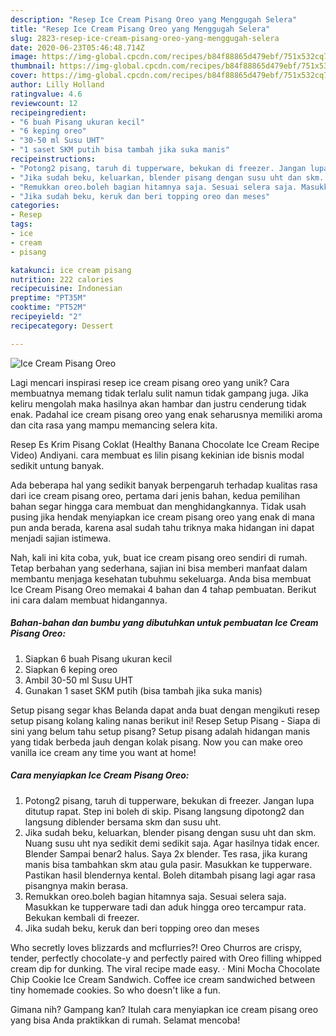 ```yaml
---
description: "Resep Ice Cream Pisang Oreo yang Menggugah Selera"
title: "Resep Ice Cream Pisang Oreo yang Menggugah Selera"
slug: 2823-resep-ice-cream-pisang-oreo-yang-menggugah-selera
date: 2020-06-23T05:46:48.714Z
image: https://img-global.cpcdn.com/recipes/b84f88865d479ebf/751x532cq70/ice-cream-pisang-oreo-foto-resep-utama.jpg
thumbnail: https://img-global.cpcdn.com/recipes/b84f88865d479ebf/751x532cq70/ice-cream-pisang-oreo-foto-resep-utama.jpg
cover: https://img-global.cpcdn.com/recipes/b84f88865d479ebf/751x532cq70/ice-cream-pisang-oreo-foto-resep-utama.jpg
author: Lilly Holland
ratingvalue: 4.6
reviewcount: 12
recipeingredient:
- "6 buah Pisang ukuran kecil"
- "6 keping oreo"
- "30-50 ml Susu UHT"
- "1 saset SKM putih bisa tambah jika suka manis"
recipeinstructions:
- "Potong2 pisang, taruh di tupperware, bekukan di freezer. Jangan lupa ditutup rapat. Step ini boleh di skip. Pisang langsung dipotong2 dan langsung diblender bersama skm dan susu uht."
- "Jika sudah beku, keluarkan, blender pisang dengan susu uht dan skm. Nuang susu uht nya sedikit demi sedikit saja. Agar hasilnya tidak encer. Blender Sampai benar2 halus. Saya 2x blender. Tes rasa, jika kurang manis bisa tambahkan skm atau gula pasir. Masukkan ke tupperware. Pastikan hasil blendernya kental. Boleh ditambah pisang lagi agar rasa pisangnya makin berasa."
- "Remukkan oreo.boleh bagian hitamnya saja. Sesuai selera saja. Masukkan ke tupperware tadi dan aduk hingga oreo tercampur rata. Bekukan kembali di freezer."
- "Jika sudah beku, keruk dan beri topping oreo dan meses"
categories:
- Resep
tags:
- ice
- cream
- pisang

katakunci: ice cream pisang 
nutrition: 222 calories
recipecuisine: Indonesian
preptime: "PT35M"
cooktime: "PT52M"
recipeyield: "2"
recipecategory: Dessert

---
```



![Ice Cream Pisang Oreo](https://img-global.cpcdn.com/recipes/b84f88865d479ebf/751x532cq70/ice-cream-pisang-oreo-foto-resep-utama.jpg)

Lagi mencari inspirasi resep ice cream pisang oreo yang unik? Cara membuatnya memang tidak terlalu sulit namun tidak gampang juga. Jika keliru mengolah maka hasilnya akan hambar dan justru cenderung tidak enak. Padahal ice cream pisang oreo yang enak seharusnya memiliki aroma dan cita rasa yang mampu memancing selera kita.

Resep Es Krim Pisang Coklat (Healthy Banana Chocolate Ice Cream Recipe Video) Andiyani. cara membuat es lilin pisang kekinian ide bisnis modal sedikit untung banyak.

Ada beberapa hal yang sedikit banyak berpengaruh terhadap kualitas rasa dari ice cream pisang oreo, pertama dari jenis bahan, kedua pemilihan bahan segar hingga cara membuat dan menghidangkannya. Tidak usah pusing jika hendak menyiapkan ice cream pisang oreo yang enak di mana pun anda berada, karena asal sudah tahu triknya maka hidangan ini dapat menjadi sajian istimewa.


Nah, kali ini kita coba, yuk, buat ice cream pisang oreo sendiri di rumah. Tetap berbahan yang sederhana, sajian ini bisa memberi manfaat dalam membantu menjaga kesehatan tubuhmu sekeluarga. Anda bisa membuat Ice Cream Pisang Oreo memakai 4 bahan dan 4 tahap pembuatan. Berikut ini cara dalam membuat hidangannya.

<!--inarticleads1-->

##### Bahan-bahan dan bumbu yang dibutuhkan untuk pembuatan Ice Cream Pisang Oreo:

1. Siapkan 6 buah Pisang ukuran kecil
1. Siapkan 6 keping oreo
1. Ambil 30-50 ml Susu UHT
1. Gunakan 1 saset SKM putih (bisa tambah jika suka manis)


Setup pisang segar khas Belanda dapat anda buat dengan mengikuti resep setup pisang kolang kaling nanas berikut ini! Resep Setup Pisang - Siapa di sini yang belum tahu setup pisang? Setup pisang adalah hidangan manis yang tidak berbeda jauh dengan kolak pisang. Now you can make oreo vanilla ice cream any time you want at home! 

<!--inarticleads2-->

##### Cara menyiapkan Ice Cream Pisang Oreo:

1. Potong2 pisang, taruh di tupperware, bekukan di freezer. Jangan lupa ditutup rapat. Step ini boleh di skip. Pisang langsung dipotong2 dan langsung diblender bersama skm dan susu uht.
1. Jika sudah beku, keluarkan, blender pisang dengan susu uht dan skm. Nuang susu uht nya sedikit demi sedikit saja. Agar hasilnya tidak encer. Blender Sampai benar2 halus. Saya 2x blender. Tes rasa, jika kurang manis bisa tambahkan skm atau gula pasir. Masukkan ke tupperware. Pastikan hasil blendernya kental. Boleh ditambah pisang lagi agar rasa pisangnya makin berasa.
1. Remukkan oreo.boleh bagian hitamnya saja. Sesuai selera saja. Masukkan ke tupperware tadi dan aduk hingga oreo tercampur rata. Bekukan kembali di freezer.
1. Jika sudah beku, keruk dan beri topping oreo dan meses


Who secretly loves blizzards and mcflurries?! Oreo Churros are crispy, tender, perfectly chocolate-y and perfectly paired with Oreo filling whipped cream dip for dunking. The viral recipe made easy. · Mini Mocha Chocolate Chip Cookie Ice Cream Sandwich. Coffee ice cream sandwiched between tiny homemade cookies. So who doesn&#39;t like a fun. 

Gimana nih? Gampang kan? Itulah cara menyiapkan ice cream pisang oreo yang bisa Anda praktikkan di rumah. Selamat mencoba!
